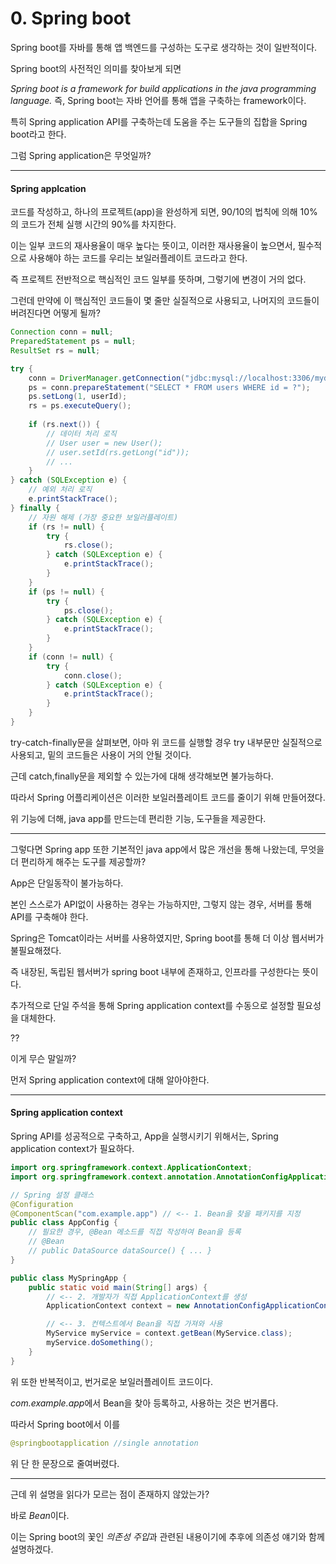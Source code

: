 # 0. Spring boot

Spring boot를 자바를 통해 앱 백엔드를 구성하는 도구로 생각하는 것이 일반적이다.

Spring boot의 사전적인 의미를 찾아보게 되면

*Spring boot is a framework for build applications in the java programming language.*
즉, Spring boot는 자바 언어를 통해 앱을 구축하는 framework이다.

특히 Spring application API를 구축하는데 도움을 주는 도구들의 집합을 Spring boot라고 한다.

그럼 Spring application은 무엇일까?

---
#### Spring applcation

코드를 작성하고, 하나의 프로젝트(app)을 완성하게 되면, 90/10의 법칙에 의해 10%의 코드가 전체 실행 시간의 90%를 차지한다.

이는 일부 코드의 재사용율이 매우 높다는 뜻이고, 이러한 재사용율이 높으면서, 필수적으로 사용해야 하는 코드를 우리는 보일러플레이트 코드라고 한다.

즉 프로젝트 전반적으로 핵심적인 코드 일부를 뜻하며, 그렇기에 변경이 거의 없다.

그런데 만약에 이 핵심적인 코드들이 몇 줄만 실질적으로 사용되고, 나머지의 코드들이 버려진다면 어떻게 될까?

```java
Connection conn = null;
PreparedStatement ps = null;
ResultSet rs = null;

try {
    conn = DriverManager.getConnection("jdbc:mysql://localhost:3306/mydb", "user", "password");
    ps = conn.prepareStatement("SELECT * FROM users WHERE id = ?");
    ps.setLong(1, userId);
    rs = ps.executeQuery();
    
    if (rs.next()) {
        // 데이터 처리 로직
        // User user = new User();
        // user.setId(rs.getLong("id"));
        // ...
    }
} catch (SQLException e) {
    // 예외 처리 로직
    e.printStackTrace();
} finally {
    // 자원 해제 (가장 중요한 보일러플레이트)
    if (rs != null) {
        try {
            rs.close();
        } catch (SQLException e) {
            e.printStackTrace();
        }
    }
    if (ps != null) {
        try {
            ps.close();
        } catch (SQLException e) {
            e.printStackTrace();
        }
    }
    if (conn != null) {
        try {
            conn.close();
        } catch (SQLException e) {
            e.printStackTrace();
        }
    }
}
```

try-catch-finally문을 살펴보면, 아마 위 코드를 실행할 경우 try 내부문만 실질적으로 사용되고, 밑의 코드들은 사용이 거의 안될 것이다.

근데 catch,finally문을 제외할 수 있는가에 대해 생각해보면 불가능하다.

따라서 Spring 어플리케이션은 이러한 보일러플레이트 코드를 줄이기 위해 만들어졌다.

위 기능에 더해, java app를 만드는데 편리한 기능, 도구들을 제공한다.

---

그렇다면 Spring app 또한 기본적인 java app에서 많은 개선을 통해 나왔는데, 무엇을 더 편리하게 해주는 도구를 제공할까?

App은 단일동작이 불가능하다.

본인 스스로가 API없이 사용하는 경우는 가능하지만, 그렇지 않는 경우, 서버를 통해 API를 구축해야 한다.

Spring은 Tomcat이라는 서버를 사용하였지만, Spring boot를 통해 더 이상 웹서버가 불필요해졌다.

즉 내장된, 독립된 웹서버가 spring boot 내부에 존재하고, 인프라를 구성한다는 뜻이다.

추가적으로 단일 주석을 통해 Spring application context를 수동으로 설정할 필요성을 대체한다.

??

이게 무슨 말일까?

먼저 Spring application context에 대해 알아야한다.

---
#### Spring application context

Spring API를 성공적으로 구축하고, App을 실행시키기 위해서는, Spring application context가 필요하다.

```java
import org.springframework.context.ApplicationContext;
import org.springframework.context.annotation.AnnotationConfigApplicationContext;

// Spring 설정 클래스
@Configuration
@ComponentScan("com.example.app") // <-- 1. Bean을 찾을 패키지를 지정
public class AppConfig {
    // 필요한 경우, @Bean 메소드를 직접 작성하여 Bean을 등록
    // @Bean
    // public DataSource dataSource() { ... }
}

public class MySpringApp {
    public static void main(String[] args) {
        // <-- 2. 개발자가 직접 ApplicationContext를 생성
        ApplicationContext context = new AnnotationConfigApplicationContext(AppConfig.class);

        // <-- 3. 컨텍스트에서 Bean을 직접 가져와 사용
        MyService myService = context.getBean(MyService.class);
        myService.doSomething();
    }
}
```

위 또한 반복적이고, 번거로운 보일러플레이트 코드이다.

*com.example.app*에서 Bean을 찾아 등록하고, 사용하는 것은 번거롭다.

따라서 Spring boot에서 이를
```java
@springbootapplication //single annotation
```
위 단 한 문장으로 줄여버렸다.

---

근데 위 설명을 읽다가 모르는 점이 존재하지 않았는가?

바로 *Bean*이다.

이는 Spring boot의 꽃인 *의존성 주입*과 관련된 내용이기에 추후에 의존성 얘기와 함께 설명하겠다.